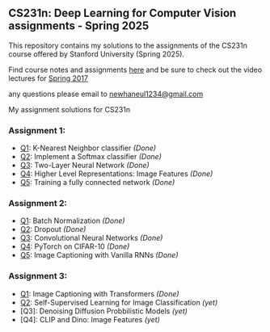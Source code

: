 ## CS231n: Deep Learning for Computer Vision assignments - Spring 2025

This repository contains my solutions to the assignments of the CS231n course offered by Stanford University (Spring 2025).

Find course notes and assignments [here](https://cs231n.stanford.edu/) and be sure to check out the video lectures for [Spring 2017](https://youtu.be/vT1JzLTH4G4?si=p25ugrpBac6TBmlF)

any questions please email to newhaneul1234@gmail.com

My assignment solutions for CS231n <br/>

### Assignment 1:
- [Q1](assignment1/knn.ipynb): K-Nearest Neighbor classifier *(Done)*<br/>
- [Q2](assignment1/softmax.ipynb): Implement a Softmax classifier *(Done)*<br/>
- [Q3](assignment1/two_layer_net.ipynb): Two-Layer Neural Network *(Done)*<br/>
- [Q4](assignment1/features.ipynb): Higher Level Representations: Image Features *(Done)*<br/>
- [Q5](assignment1/FullyConnectedNets.ipynb): Training a fully connected network *(Done)*<br/>

### Assignment 2:
- [Q1](assignment2/BatchNormalization.ipynb): Batch Normalization *(Done)*<br/>
- [Q2](assignment2/Dropout.ipynb): Dropout *(Done)*<br/>
- [Q3](assignment2/ConvolutionalNetworks.ipynb): Convolutional Neural Networks *(Done)*<br/>
- [Q4](assignment2/PyTorch.ipynb): PyTorch on CIFAR-10 *(Done)*<br/>
- [Q5](assignment2/RNN_Captioning_pytorch.ipynb): Image Captioning with Vanilla RNNs *(Done)*<br/>

### Assignment 3:
- [Q1](assignment3/Transformer_Captioning.ipynb): Image Captioning with Transformers *(Done)*<br/>
- [Q2](assignment3/Self_Supervised_Learning.ipynb): Self-Supervised Learning for Image Classification *(yet)*<br/>
- [Q3]: Denoising Diffusion Probbilistic Models *(yet)*<br/>
- [Q4]: CLIP and Dino: Image Features *(yet)*<br/>
